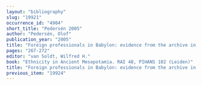 ```yaml
---
layout: "bibliography"
slug: "19921"
occurrence_id: "4904"
short_title: "Pedersén 2005"
author: "Pedersén, Olof"
publication_year: "2005"
title: "Foreign professionals in Babylon: evidence from the archive in the palace of Nebuchadnezzar II."
pages: "267-272"
editor: "van Soldt, Wilfred H."
book: "Ethnicity in Ancient Mesopotamia. RAI 48, PIHANS 102 (Leiden)"
title: "Foreign professionals in Babylon: evidence from the archive in the palace of Nebuchadnezzar II."
previous_item: "19924"
---
```

